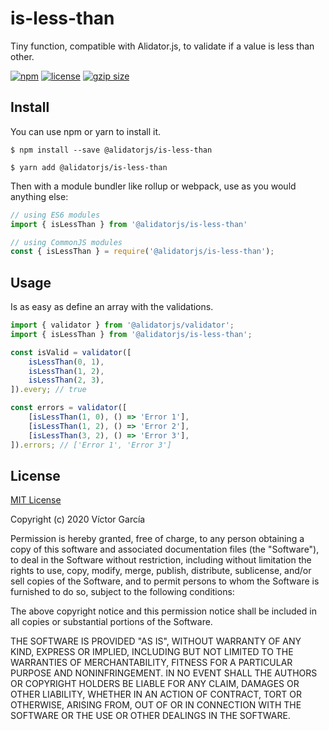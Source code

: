 # is-less-than

Tiny function, compatible with Alidator.js, to validate if a value is less than other.

[![npm](https://img.shields.io/npm/v/@alidatorjs/is-less-than.svg)](http://npm.im/@alidatorjs/is-less-than)
[![license](https://img.shields.io/npm/l/@alidatorjs/is-less-than.svg)](https://github.com/gc-victor/alidatorjs/blob/master/LICENSE.md)
[![gzip size](http://img.badgesize.io/https://unpkg.com/@alidatorjs/is-less-than?compression=gzip)](https://unpkg.com/@alidatorjs/is-less-than)

## Install

You can use npm or yarn to install it.

`$ npm install --save @alidatorjs/is-less-than`

`$ yarn add @alidatorjs/is-less-than`

Then with a module bundler like rollup or webpack, use as you would anything else:

```javascript
// using ES6 modules
import { isLessThan } from '@alidatorjs/is-less-than'

// using CommonJS modules
const { isLessThan } = require('@alidatorjs/is-less-than');
```

## Usage

Is as easy as define an array with the validations.

```javascript
import { validator } from '@alidatorjs/validator';
import { isLessThan } from '@alidatorjs/is-less-than';

const isValid = validator([
    isLessThan(0, 1),
    isLessThan(1, 2),
    isLessThan(2, 3),
]).every; // true

const errors = validator([
    [isLessThan(1, 0), () => 'Error 1'],
    [isLessThan(1, 2), () => 'Error 2'],
    [isLessThan(3, 2), () => 'Error 3'],
]).errors; // ['Error 1', 'Error 3']
```

## License

[MIT License](https://github.com/gc-victor/alidatorjs/blob/master/LICENSE.md)

Copyright (c) 2020 Víctor García

Permission is hereby granted, free of charge, to any person obtaining a copy
of this software and associated documentation files (the "Software"), to deal
in the Software without restriction, including without limitation the rights
to use, copy, modify, merge, publish, distribute, sublicense, and/or sell
copies of the Software, and to permit persons to whom the Software is
furnished to do so, subject to the following conditions:

The above copyright notice and this permission notice shall be included in all
copies or substantial portions of the Software.

THE SOFTWARE IS PROVIDED "AS IS", WITHOUT WARRANTY OF ANY KIND, EXPRESS OR
IMPLIED, INCLUDING BUT NOT LIMITED TO THE WARRANTIES OF MERCHANTABILITY,
FITNESS FOR A PARTICULAR PURPOSE AND NONINFRINGEMENT. IN NO EVENT SHALL THE
AUTHORS OR COPYRIGHT HOLDERS BE LIABLE FOR ANY CLAIM, DAMAGES OR OTHER
LIABILITY, WHETHER IN AN ACTION OF CONTRACT, TORT OR OTHERWISE, ARISING FROM,
OUT OF OR IN CONNECTION WITH THE SOFTWARE OR THE USE OR OTHER DEALINGS IN THE
SOFTWARE.